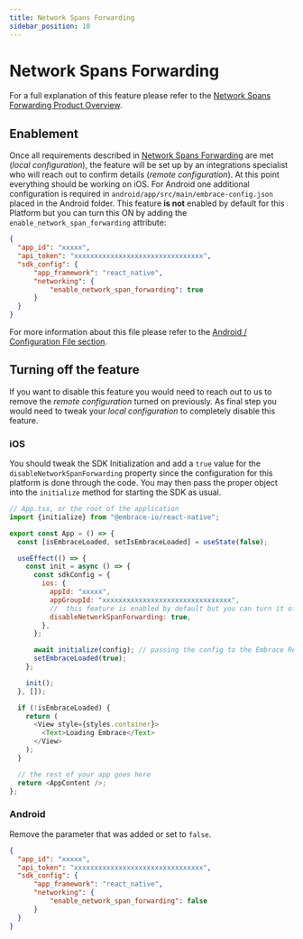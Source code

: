 ```yaml
---
title: Network Spans Forwarding
sidebar_position: 10
---
```


# Network Spans Forwarding

For a full explanation of this feature please refer to the [Network Spans Forwarding Product Overview](/product/network-spans-forwarding/).  

## Enablement

Once all requirements described in [Network Spans Forwarding](/product/network-spans-forwarding/#enable-network-spans-forwarding) are met (*local configuration*), the feature will be set up by an integrations specialist who will reach out to confirm details (*remote configuration*).
At this point everything should be working on iOS. For Android one additional configuration is required in `android/app/src/main/embrace-config.json` placed in the Android folder. This feature **is not** enabled by default for this Platform but you can turn this ON by adding the `enable_network_span_forwarding` attribute:

```json
{
  "app_id": "xxxxx",
  "api_token": "xxxxxxxxxxxxxxxxxxxxxxxxxxxxxxxx",
  "sdk_config": {
      "app_framework": "react_native",
      "networking": {
          "enable_network_span_forwarding": true
      }
  }
}
```

For more information about this file please refer to the [Android / Configuration File section](/android/features/configuration-file/).

## Turning off the feature

If you want to disable this feature you would need to reach out to us to remove the *remote configuration* turned on previously. As final step you would need to tweak your *local configuration* to completely disable this feature.

### iOS

You should tweak the SDK Initialization and add a `true` value for the `disableNetworkSpanForwarding` property since the configuration for this platform is done through the code.
You may then pass the proper object into the `initialize` method for starting the SDK as usual.

```javascript
// App.tsx, or the root of the application
import {initialize} from "@embrace-io/react-native";

export const App = () => {
  const [isEmbraceLoaded, setIsEmbraceLoaded] = useState(false);

  useEffect(() => {
    const init = async () => {
      const sdkConfig = {
        ios: {
          appId: "xxxxx",
          appGroupId: "xxxxxxxxxxxxxxxxxxxxxxxxxxxxxxxx",
          //  this feature is enabled by default but you can turn it off by passing a `true` value.
          disableNetworkSpanForwarding: true,
        },
      };

      await initialize(config); // passing the config to the Embrace React Native SDK.
      setEmbraceLoaded(true);
    };

    init();
  }, []);

  if (!isEmbraceLoaded) {
    return (
      <View style={styles.container}>
        <Text>Loading Embrace</Text>
      </View>
    );
  }

  // the rest of your app goes here
  return <AppContent />;
};
```

### Android

Remove the parameter that was added or set to `false`.

```json
{
  "app_id": "xxxxx",
  "api_token": "xxxxxxxxxxxxxxxxxxxxxxxxxxxxxxxx",
  "sdk_config": {
      "app_framework": "react_native",
      "networking": {
          "enable_network_span_forwarding": false
      }
  }
}
```

